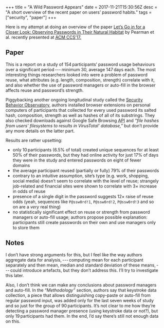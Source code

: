 +++
title = "A Wild Password Appears"
date = 2017-11-21T15:30:56Z
desc = "A short overview of the recent paper on users’ password habits."
tags = ["security", "paper"]
+++

Here is my attempt at doing an overview of the paper [Let’s Go in for a Closer Look: Observing Passwords in Their Natural Habitat][Paper PDF] by Pearman et al. recently presented at [<abbr title="ACM Conference on Computer and Communications Security">ACM CCS</abbr>’17.][CCS'17]

## Paper

This is a report on a study of 154&#8239;participants’ password usage behaviours over
a significant period&#8239;---&thinsp;minimum 30, average 147&#8239;days each.
The most interesting things researchers looked into were a problem of password
reuse, what attributes (e.g. length, composition, strength) correlate with it,
and also whether the use of password managers or auto-fill in the browser
affects reuse and password’s strength.

Piggybacking another ongoing longitudinal study called the [Security Behavior
Observatory][SBO], authors installed browser extensions on personal computers of
participants that collected for every used password its salted hash, composition,
strength as well as hashes of all of its substrings. They also checked downloads
against Google Safe Browsing <abbr title="Application programming interface">API</abbr>
and _“file hashes from users’ filesystems to results in VirusTotal’ database,”_
but don’t provide any more details on the latter part.

Results are rather upsetting:

- only 10&#8239;participants (6.5% of total) created unique sequences for at least 50%
of their passwords, but they had online activity for just 17% of days they
were in the study and entered passwords on eight of fewer domains
- the average participant reused (partially or fully) 79% of their passwords
- contrary to an intuitive assumption, site’s type (e.g. work, shopping, social media)
doesn’t seem to correlate with the level of reuse; strangely job-related and financial
sites were shown to correlate with 3× increase in odds of reuse
- presence of a single digit in the password suggests 12× raise of reuse odds (yeah,
sequences like `P@ssw0rd!1`, `P@ssw0rd!2`, `P@ssw0rd!3` and so on are a _very_ real thing)
- no statistically significant effect on reuse or strength from password managers
or auto-fill usage; authors propose possible explanation: participants still create
passwords on their own and use managers only to store them

## Notes

I don’t have strong arguments for this, but I feel like the way authors aggregate
data for analysis,&#8239;---&thinsp;computing mean for each participant separately
and then mean, median and standard deviation of these means,&#8239;---&thinsp;could
introduce artefacts, but they don’t address this. I’ll try to investigate this later.

Also, I don’t think we can make any conclusions about password managers
and auto-fill. In the _“Methodology”_ section, authors say that keystroke data collection,
a piece that allows distinguishing copy-paste or auto-fill from regular password input,
was added only for the last seven weeks of study and so just for the group of 90&#8239;participants.
It’s not clear to me how they’re detecting a password manager presence
(using keystroke data or not?), but only 19&#8239;participants had them. In the end,
I’d say there’s still not enough data on this.

[Paper PDF]: https://acmccs.github.io/papers/p295-pearmanA.pdf
[CCS'17]: https://acmccs.github.io/papers/
[SBO]: http://sbo.cs.cmu.edu/
